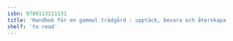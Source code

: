 ```yaml
---
isbn: 9789113111131
title: 'Handbok för en gammal trädgård : upptäck, bevara och återskapa'
shelf: 'to read'
---
```


